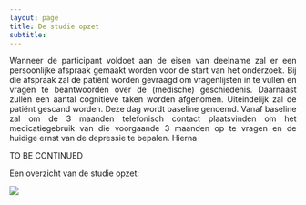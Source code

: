 ```yaml
---
layout: page
title: De studie opzet
subtitle:
---
```

<div align = "justify"><p>
Wanneer de participant voldoet aan de eisen van deelname zal er een persoonlijke afspraak gemaakt worden voor de start van het onderzoek. Bij die afspraak zal de patiënt worden gevraagd om vragenlijsten in te vullen en vragen te beantwoorden over de (medische) geschiedenis. Daarnaast zullen een aantal cognitieve taken worden afgenomen. Uiteindelijk zal de patiënt gescand worden. Deze dag wordt baseline genoemd. Vanaf baseline zal om de 3 maanden telefonisch contact plaatsvinden om het medicatiegebruik van die voorgaande 3 maanden op te vragen en de huidige ernst van de depressie te bepalen. Hierna 

TO BE CONTINUED

Een overzicht van de studie opzet:

</p></div>

<img src="{{ 'img/design.png' | relative_url }}" align="center" />

